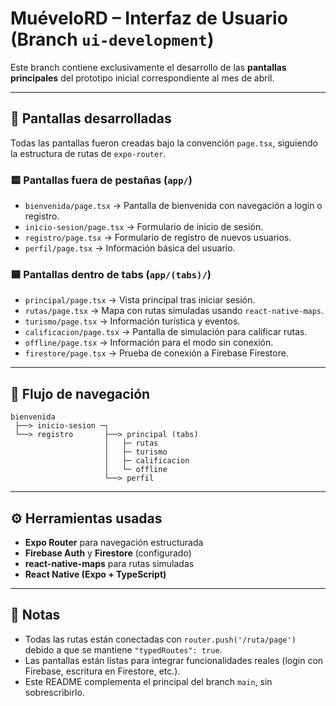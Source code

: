 # MuéveloRD – Interfaz de Usuario (Branch `ui-development`)

Este branch contiene exclusivamente el desarrollo de las **pantallas principales** del prototipo inicial correspondiente al mes de abril.

---

## 🧱 Pantallas desarrolladas

Todas las pantallas fueron creadas bajo la convención `page.tsx`, siguiendo la estructura de rutas de `expo-router`.

### 🟨 Pantallas fuera de pestañas (`app/`)
- `bienvenida/page.tsx` → Pantalla de bienvenida con navegación a login o registro.
- `inicio-sesion/page.tsx` → Formulario de inicio de sesión.
- `registro/page.tsx` → Formulario de registro de nuevos usuarios.
- `perfil/page.tsx` → Información básica del usuario.

### 🟦 Pantallas dentro de tabs (`app/(tabs)/`)
- `principal/page.tsx` → Vista principal tras iniciar sesión.
- `rutas/page.tsx` → Mapa con rutas simuladas usando `react-native-maps`.
- `turismo/page.tsx` → Información turística y eventos.
- `calificacion/page.tsx` → Pantalla de simulación para calificar rutas.
- `offline/page.tsx` → Información para el modo sin conexión.
- `firestore/page.tsx` → Prueba de conexión a Firebase Firestore.

---

## 🔀 Flujo de navegación

```text
bienvenida
 ├──> inicio-sesion ─┐
 └──> registro       ├──> principal (tabs)
                     │   ├─ rutas
                     │   ├─ turismo
                     │   ├─ calificacion
                     │   └─ offline
                     └──> perfil
```

---

## ⚙️ Herramientas usadas

- **Expo Router** para navegación estructurada
- **Firebase Auth** y **Firestore** (configurado)
- **react-native-maps** para rutas simuladas
- **React Native (Expo + TypeScript)**

---

## 📌 Notas

- Todas las rutas están conectadas con `router.push('/ruta/page')` debido a que se mantiene `"typedRoutes": true`.
- Las pantallas están listas para integrar funcionalidades reales (login con Firebase, escritura en Firestore, etc.).
- Este README complementa el principal del branch `main`, sin sobrescribirlo.
